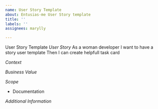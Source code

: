 ```yaml
---
name: User Story Template
about: Entusias-me User Story template
title: ''
labels: ''
assignees: marylly

---
```


User Story Template
*User Story*
As a woman developer
I want to have a story user template
Then I can create helpfull task card

*Context*

*Business Value*

*Scope*
* Documentation

*Additional Information*
